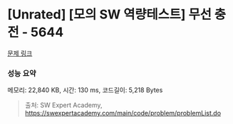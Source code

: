 # [Unrated] [모의 SW 역량테스트] 무선 충전 - 5644 

[문제 링크](https://swexpertacademy.com/main/code/problem/problemDetail.do?contestProbId=AWXRDL1aeugDFAUo) 

### 성능 요약

메모리: 22,840 KB, 시간: 130 ms, 코드길이: 5,218 Bytes



> 출처: SW Expert Academy, https://swexpertacademy.com/main/code/problem/problemList.do